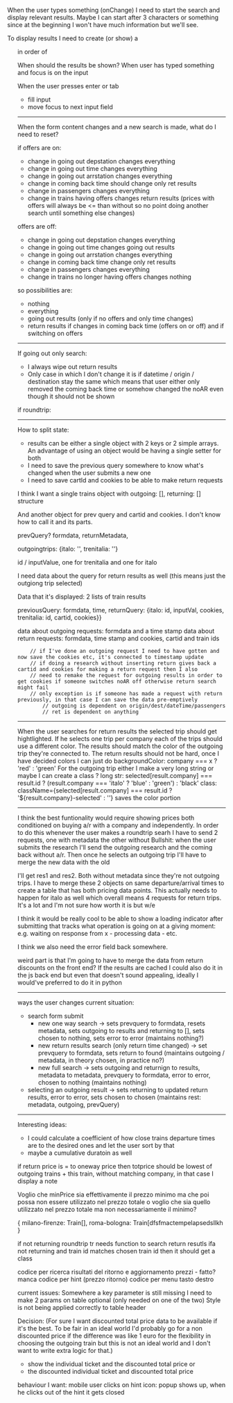 When the user types something (onChange) I need to start the search and display relevant results. Maybe I can
start after 3 characters or something since at the beginning I won't have much information but we'll see.

To display results I need to create (or show) a <ul> in order of

When should the results be shown?
When user has typed something and focus is on the input

When the user presses enter or tab

- fill input
- move focus to next input field

---

When the form content changes and a new search is made, what do I need to reset?

if offers are on:

- change in going out depstation changes everything
- change in going out time changes everything
- change in going out arrstation changes everything
- change in coming back time should change only ret results
- change in passengers changes everything
- change in trains having offers changes return results
  (prices with offers will always be <= than without so no point doing another search until something else changes)

offers are off:

- change in going out depstation changes everything
- change in going out time changes going out results
- change in going out arrstation changes everything
- change in coming back time change only ret results
- change in passengers changes everything
- change in trains no longer having offers changes nothing

so possibilities are:

- nothing
- everything
- going out results (only if no offers and only time changes)
- return results if changes in coming back time (offers on or off) and if switching on offers

---

If going out only search:

- I always wipe out return results
- Only case in which I don't change it is if datetime / origin / destination stay the same which means that
  user either only removed the coming back time or somehow changed the noAR even though it should not be shown

if roundtrip:

---

How to split state:

- results can be either a single object with 2 keys or 2 simple arrays. An advantage of using an object would be having a single setter for both
- I need to save the previous query somewhere to know what's changed when the user submits a new one
- I need to save cartId and cookies to be able to make return requests

I think I want a single trains object with outgoing: [], returning: [] structure

And another object for prev query and cartid and cookies. I don't know how to call it and its parts.

prevQuery? formdata, returnMetadata,

outgoingtrips: {italo: '', trenitalia: ''}

id / inputValue, one for trenitalia and one for italo

I need data about the query for return results as well (this means just the outgiong trip selected)

Data that it's displayed:
2 lists of train results

previousQuery: formdata, time, returnQuery: {italo: id, inputVal, cookies, trenitalia: id, cartid, cookies}}

data about outgoing requests: formdata and a time stamp
data about return requests: formdata, time stamp and cookies, cartid and train ids

        // if I've done an outgoing request I need to have gotten and now save the cookies etc, it's connected to timestamp update
        // if doing a research without inserting return gives back a cartid and cookies for making a return request then I also
        // need to remake the request for outgoing results in order to get cookies if someone switches noAR off otherwise return search might fail
        // only exception is if someone has made a request with return previously, in that case I can save the data pre-emptively
            // outgoing is dependent on origin/dest/dateTime/passengers
            // ret is dependent on anything

---

When the user searches for return results the selected trip should get hightlighted. If he selects one trip per company
each of the trips should use a different color.
The results should match the color of the outgoing trip they're connected to.
The return results should not be hard, once I have decided colors I can just do backgroundColor: company === x ? 'red' : 'green'
For the outgoing trip either I make a very long string or maybe I can create a class ?
long str: selected[result.company] === result.id ? (result.company === 'italo' ? 'blue' : 'green') : 'black'
class: className={selected[result.company] === result.id ? '${result.company}-selected' : ''} saves the color portion

---

I think the best funtionality would require showing prices both conditioned on buying a/r with a company and independently.
In order to do this whenever the user makes a roundtrip searh I have to send 2 requests, one with metadata the other without
Bullshit: when the user submits the research I'll send the outgoing research and the coming back without a/r. Then once he selects
an outgoing trip I'll have to merge the new data with the old

I'll get res1 and res2. Both without metadata since they're not outgoing trips.
I have to merge these 2 objects on same departure/arrival times to create a table that has both pricing data points.
This actually needs to happen for italo as well which overall means 4 requests for return trips. It's a lot and I'm not sure
how worth it is but w/e

I think it would be really cool to be able to show a loading indicator after submitting that tracks what operation is going on
at a giving moment: e.g. waiting on response from x - processing data - etc.

I think we also need the error field back somewhere.

weird part is that I'm going to have to merge the data from return discounts on the front end? If the results are cached
I could also do it in the js back end but even that doesn't sound appealing, ideally I would've preferred to do it in python

---

ways the user changes current situation:

- search form submit
  - new one way search -> sets prevquery to formdata, resets metadata, sets outgoing to results and returning to [], sets chosen to nothing, sets error to error (maintains nothing?)
  - new return results search (only return time changed) -> set prevquery to formdata, sets return to found (maintains outgoing / metadata, in theory chosen, in practice no?)
  - new full search -> sets outgoing and returnign to results, metadata to metadata, prevquery to formdata, error to error, chosen to nothing (maintains nothing)
- selecting an outgoing result -> sets returning to updated return results, error to error, sets chosen to chosen (maintains rest: metadata, outgoing, prevQuery)

---

Interesting ideas:

- I could calculate a coefficient of how close trains departure times are to the desired ones and let the user sort by that
- maybe a cumulative duratoin as well

if return price is = to oneway price then totprice should be lowest of outgoing trains + this train, without matching company, in that case I display a note

Voglio che minPrice sia effettivamente il prezzo minimo ma che poi possa non essere utilizzato nel prezzo totale o voglio che sia quello utilizzato nel prezzo totale ma non necessariamente il minimo?

{
milano-firenze: Train[],
roma-bologna: Train[dfsfmactempelapsedsllkh
}

if not returning roundtrip tr needs function to search return resutls
ifa not returning and train id matches chosen train id then it should get a class

codice per ricerca risultati del ritorno e aggiornamento prezzi - fatto?
manca codice per hint (prezzo ritorno)
codice per menu tasto destro

current issues:
Somewhere a key parameter is still missing
I need to make 2 params on table optional (only needed on one of the two)
Style is not being applied correctly to table header

Decision:
(For sure I want discounted total price data to be available if it's the best. To be fair in an ideal world
I'd probably go for a non discounted price if the difference was like 1 euro for the flexibility in choosing the outgoing train
but this is not an ideal world and I don't want to write extra logic for that.)

- show the individual ticket and the discounted total price or
- the discounted individual ticket and discounted total price

behaviour I want: mobile user clicks on hint icon: popup shows up, when he clicks out of the hint it gets closed
